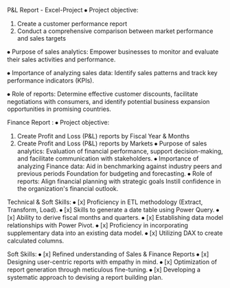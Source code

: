 P&L Report - Excel-Project
⦁	Project objective:
1. Create a customer performance report
2. Conduct a comprehensive comparison between market performance and sales targets
   
⦁	Purpose of sales analytics: Empower businesses to monitor and evaluate their sales activities and performance.

⦁	Importance of analyzing sales data: Identify sales patterns and track key performance indicators (KPIs).

⦁	Role of reports: Determine effective customer discounts, facilitate negotiations with consumers, and identify potential business expansion opportunities in promising countries.

Finance Report :
⦁	Project objective:
1. Create Profit and Loss (P&L) reports by Fiscal Year & Months
2. Create Profit and Loss (P&L) reports by Markets
⦁	Purpose of sales analytics: Evaluation of financial performance, support decision-making, and facilitate communication with stakeholders.
⦁	Importance of analyzing Finance data: Aid in benchmarking against industry peers and previous periods Foundation for budgeting and forecasting.
⦁	Role of reports: Align financial planning with strategic goals Instill confidence in the organization's financial outlook.

Technical & Soft Skills:
⦁	[x]	Proficiency in ETL methodology (Extract, Transform, Load).
⦁	[x]	Skills to generate a date table using Power Query.
⦁	[x]	Ability to derive fiscal months and quarters.
⦁	[x]	Establishing data model relationships with Power Pivot.
⦁	[x]	Proficiency in incorporating supplementary data into an existing data model.
⦁	[x]	Utilizing DAX to create calculated columns.

Soft Skills:
⦁	[x]	Refined understanding of Sales & Finance Reports
⦁	[x]	Designing user-centric reports with empathy in mind.
⦁	[x]	Optimization of report generation through meticulous fine-tuning.
⦁	[x]	Developing a systematic approach to devising a report building plan.
